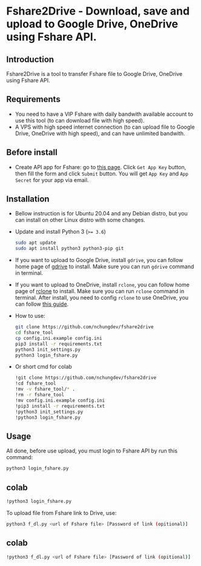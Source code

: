 # Fshare2Drive - Download, save and upload to Google Drive, OneDrive using Fshare API.

## Introduction

Fshare2Drive is a tool to transfer Fshare file to Google Drive, OneDrive using Fshare API.

## Requirements
- You need to have a VIP Fshare with daily bandwith available account to use this tool (to can download file with high speed).
- A VPS with high speed internet connection (to can upload file to Google Drive, OneDrive with high speed), and can have unlimited bandwith.

## Before install
- Create API app for Fshare: go to [this page](https://www.fshare.vn/api-doc). Click `Get App Key` button, then fill the form and click `Submit` button. You will get `App Key` and `App Secret` for your app via email.

## Installation 
- Bellow instruction is for Ubuntu 20.04 and any Debian distro, but you can install on other Linux distro with some changes.
- Update and install Python 3 (`>= 3.6`)

    ```bash
    sudo apt update
    sudo apt install python3 python3-pip git
    ```

- If you want to upload to Google Drive, install `gdrive`, you can follow home page of [gdrive](https://github.com/prasmussen/gdrive) to install. Make sure you can run `gdrive` command in terminal.

- If you want to upload to OneDrive, install `rclone`, you can follow home page of [rclone](https://rclone.org/) to install. Make sure you can run `rclone` command in terminal. After install, you need to config `rclone` to use OneDrive, you can follow [this guide](https://rclone.org/onedrive/).

- How to use:

    ```bash
    git clone https://github.com/nchungdev/fshare2drive
    cd fshare_tool
    cp config.ini.example config.ini
    pip3 install -r requirements.txt
    python3 init_settings.py
    python3 login_fshare.py
    ```
- Or short cmd for colab
    ```bash
    !git clone https://github.com/nchungdev/fshare2drive
    !cd fshare_tool
    !mv -v fshare_tool/* .
    !rm -r fshare_tool
    !mv config.ini.example config.ini
    !pip3 install -r requirements.txt
    !python3 init_settings.py
    !python3 login_fshare.py
    ```

## Usage
All done, before use upload, you must login to Fshare API by run this command:

```bash
python3 login_fshare.py
```
## colab
```bash
!python3 login_fshare.py
```
To upload file from Fshare link to Drive, use:
```bash
python3 f_dl.py <url of Fshare file> [Password of link (opitional)]
```
## colab
```bash
!python3 f_dl.py <url of Fshare file> [Password of link (opitional)]
```